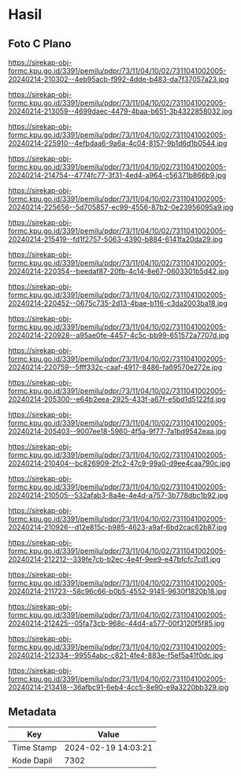 # Hasil

## Foto C Plano

https://sirekap-obj-formc.kpu.go.id/3391/pemilu/pdpr/73/11/04/10/02/7311041002005-20240214-210302--4eb95acb-f992-4dde-b483-da7f37057a23.jpg

https://sirekap-obj-formc.kpu.go.id/3391/pemilu/pdpr/73/11/04/10/02/7311041002005-20240214-213059--4699daec-4479-4baa-b651-3b4322858032.jpg

https://sirekap-obj-formc.kpu.go.id/3391/pemilu/pdpr/73/11/04/10/02/7311041002005-20240214-225910--4efbdaa6-9a6a-4c04-8157-9b1d6d1b0544.jpg

https://sirekap-obj-formc.kpu.go.id/3391/pemilu/pdpr/73/11/04/10/02/7311041002005-20240214-214754--4774fc77-3f31-4ed4-a964-c56371b866b9.jpg

https://sirekap-obj-formc.kpu.go.id/3391/pemilu/pdpr/73/11/04/10/02/7311041002005-20240214-225656--5d705857-ec99-4556-87b2-0e23956095a9.jpg

https://sirekap-obj-formc.kpu.go.id/3391/pemilu/pdpr/73/11/04/10/02/7311041002005-20240214-215419--fd1f2757-5063-4390-b884-6141fa20da29.jpg

https://sirekap-obj-formc.kpu.go.id/3391/pemilu/pdpr/73/11/04/10/02/7311041002005-20240214-220354--beedaf87-20fb-4c14-8e67-0603301b5d42.jpg

https://sirekap-obj-formc.kpu.go.id/3391/pemilu/pdpr/73/11/04/10/02/7311041002005-20240214-220452--0675c735-2d13-4bae-b116-c3da2003ba18.jpg

https://sirekap-obj-formc.kpu.go.id/3391/pemilu/pdpr/73/11/04/10/02/7311041002005-20240214-220928--a95ae0fe-4457-4c5c-bb99-651572a7707d.jpg

https://sirekap-obj-formc.kpu.go.id/3391/pemilu/pdpr/73/11/04/10/02/7311041002005-20240214-220759--5fff332c-caaf-4917-8486-fa69570e272e.jpg

https://sirekap-obj-formc.kpu.go.id/3391/pemilu/pdpr/73/11/04/10/02/7311041002005-20240214-205300--e64b2eea-2925-433f-a67f-e5bd1d5122fd.jpg

https://sirekap-obj-formc.kpu.go.id/3391/pemilu/pdpr/73/11/04/10/02/7311041002005-20240214-205403--9007ee18-5960-4f5a-9f77-7a1bd9542eaa.jpg

https://sirekap-obj-formc.kpu.go.id/3391/pemilu/pdpr/73/11/04/10/02/7311041002005-20240214-210404--bc826909-2fc2-47c9-99a0-d9ee4caa790c.jpg

https://sirekap-obj-formc.kpu.go.id/3391/pemilu/pdpr/73/11/04/10/02/7311041002005-20240214-210505--532afab3-8a4e-4e4d-a757-3b778dbc1b92.jpg

https://sirekap-obj-formc.kpu.go.id/3391/pemilu/pdpr/73/11/04/10/02/7311041002005-20240214-210926--d12e815c-b985-4623-a9af-6bd2cac62b87.jpg

https://sirekap-obj-formc.kpu.go.id/3391/pemilu/pdpr/73/11/04/10/02/7311041002005-20240214-212212--339fe7cb-b2ec-4e4f-9ee9-e47bfcfc7cd1.jpg

https://sirekap-obj-formc.kpu.go.id/3391/pemilu/pdpr/73/11/04/10/02/7311041002005-20240214-211723--58c96c66-b0b5-4552-9145-9630f1820b18.jpg

https://sirekap-obj-formc.kpu.go.id/3391/pemilu/pdpr/73/11/04/10/02/7311041002005-20240214-212425--05fa73cb-968c-44d4-a577-00f3120f5f85.jpg

https://sirekap-obj-formc.kpu.go.id/3391/pemilu/pdpr/73/11/04/10/02/7311041002005-20240214-212334--99554abc-c821-4fe4-883e-f5ef5a41f0dc.jpg

https://sirekap-obj-formc.kpu.go.id/3391/pemilu/pdpr/73/11/04/10/02/7311041002005-20240214-213418--36afbc91-6eb4-4cc5-8e90-e9a3220bb329.jpg


## Metadata

| Key        | Value               |
| ---------- | ------------------- |
| Time Stamp | 2024-02-19 14:03:21 |
| Kode Dapil | 7302                |



